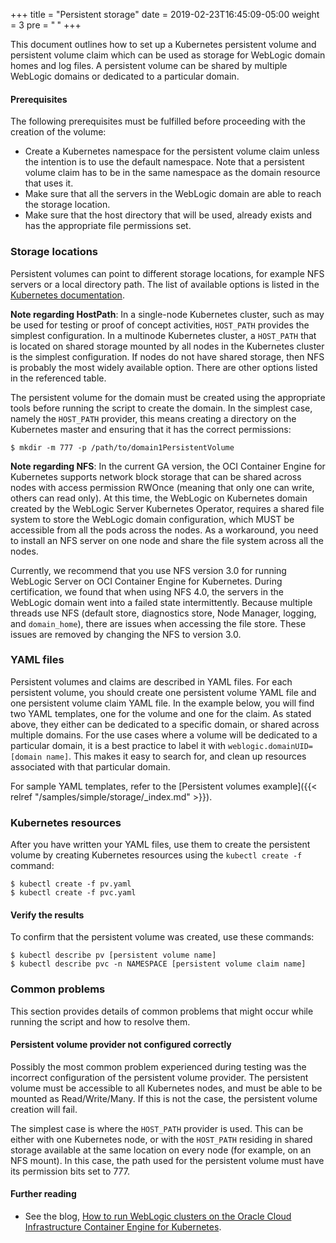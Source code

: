 +++
title = "Persistent storage"
date = 2019-02-23T16:45:09-05:00
weight = 3
pre = "<b> </b>"
+++

This document outlines how to set up a Kubernetes persistent volume and persistent volume claim which can be used as storage for WebLogic domain homes and log files. A persistent volume can be shared by multiple WebLogic domains or dedicated to a particular domain.

#### Prerequisites

The following prerequisites must be fulfilled before proceeding with the creation of the volume:

* Create a Kubernetes namespace for the persistent volume claim unless the intention is to use the default namespace. Note that a persistent volume claim has to be in the same namespace as the domain resource that uses it.
* Make sure that all the servers in the WebLogic domain are able to reach the storage location.
* Make sure that the host directory that will be used, already exists and has the appropriate file permissions set.

### Storage locations
Persistent volumes can point to different storage locations, for example NFS servers or a local directory path. The list of available options is listed in the [Kubernetes documentation](https://kubernetes.io/docs/concepts/storage/persistent-volumes/).

**Note regarding HostPath**: In a single-node Kubernetes cluster, such as may be used for testing or proof of concept activities, `HOST_PATH` provides the simplest configuration.  In a multinode Kubernetes cluster, a `HOST_PATH` that is located on shared storage mounted by all nodes in the Kubernetes cluster is the simplest configuration.  If nodes do not have shared storage, then NFS is probably the most widely available option.  There are other options listed in the referenced table.

The persistent volume for the domain must be created using the appropriate tools before running the script to create the domain.  In the simplest case, namely the `HOST_PATH` provider, this means creating a directory on the Kubernetes master and ensuring that it has the correct permissions:

```
$ mkdir -m 777 -p /path/to/domain1PersistentVolume
```

**Note regarding NFS**: In the current GA version, the OCI Container Engine for Kubernetes supports network block storage that can be shared across nodes with access permission RWOnce (meaning that only one can write, others can read only). At this time, the WebLogic on Kubernetes domain created by the WebLogic Server Kubernetes Operator, requires a shared file system to store the WebLogic domain configuration, which MUST be accessible from all the pods across the nodes. As a workaround, you need to install an NFS server on one node and share the file system across all the nodes.

Currently, we recommend that you use NFS version 3.0 for running WebLogic Server on OCI Container Engine for Kubernetes. During certification, we found that when using NFS 4.0, the servers in the WebLogic domain went into a failed state intermittently. Because multiple threads use NFS (default store, diagnostics store, Node Manager, logging, and `domain_home`), there are issues when accessing the file store. These issues are removed by changing the NFS to version 3.0.

### YAML files

Persistent volumes and claims are described in YAML files. For each persistent volume, you should create one persistent volume YAML file and one persistent volume claim YAML file. In the example below, you will find two YAML templates, one for the volume and one for the claim. As stated above, they either can be dedicated to a specific domain, or shared across multiple domains. For the use cases where a volume will be dedicated to a particular domain, it is a best practice to label it with `weblogic.domainUID=[domain name]`. This makes it easy to search for, and clean up resources associated with that particular domain.

For sample YAML templates, refer to the [Persistent volumes example]({{< relref "/samples/simple/storage/_index.md" >}}).

### Kubernetes resources

After you have written your YAML files, use them to create the persistent volume by creating Kubernetes resources using the `kubectl create -f` command:

```
$ kubectl create -f pv.yaml
$ kubectl create -f pvc.yaml

```

#### Verify the results

To confirm that the persistent volume was created, use these commands:

```
$ kubectl describe pv [persistent volume name]
$ kubectl describe pvc -n NAMESPACE [persistent volume claim name]
```

### Common problems

This section provides details of common problems that might occur while running the script and how to resolve them.

#### Persistent volume provider not configured correctly

Possibly the most common problem experienced during testing was the incorrect configuration of the persistent volume provider. The persistent volume must be accessible to all Kubernetes nodes, and must be able to be mounted as Read/Write/Many. If this is not the case, the persistent volume creation will fail.

The simplest case is where the `HOST_PATH` provider is used. This can be either with one Kubernetes node, or with the `HOST_PATH` residing in shared storage available at the same location on every node (for example, on an NFS mount). In this case, the path used for the persistent volume must have its permission bits set to 777.

#### Further reading

* See the blog, [How to run WebLogic clusters on the Oracle Cloud Infrastructure Container Engine for Kubernetes](https://blogs.oracle.com/weblogicserver/how-to-run-weblogic-clusters-on-the-oracle-cloud-infrastructure-container-engine-for-kubernetes).
